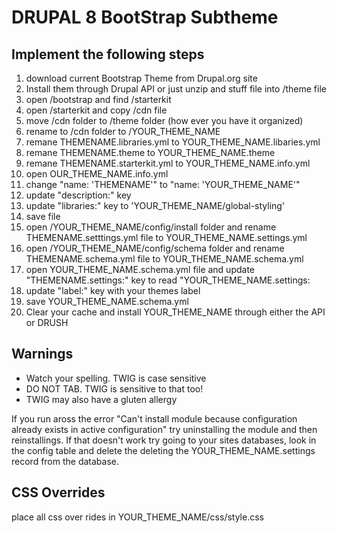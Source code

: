 # DRUPAL 8 BootStrap Subtheme

## Implement the following steps
1. download current Bootstrap Theme from Drupal.org site
2. Install them through Drupal API or just unzip and stuff file into /theme file
3. open /bootstrap and find /starterkit
4. open /starterkit and copy /cdn file
5. move /cdn folder to /theme folder (how ever you have it organized)
6. rename to /cdn folder to /YOUR_THEME_NAME
7. remane THEMENAME.libraries.yml to YOUR_THEME_NAME.libaries.yml
8. remane THEMENAME.theme to YOUR_THEME_NAME.theme
9. remane THEMENAME.starterkit.yml to YOUR_THEME_NAME.info.yml
10. open OUR_THEME_NAME.info.yml
11. change "name: 'THEMENAME'" to "name: 'YOUR_THEME_NAME'"
12. update  "description:" key 
13. update "libraries:" key to 'YOUR_THEME_NAME/global-styling'
14. save file
15. open /YOUR_THEME_NAME/config/install folder and rename THEMENAME.setttings.yml file to YOUR_THEME_NAME.settings.yml
16. open /YOUR_THEME_NAME/config/schema folder and rename THEMENAME.schema.yml file to YOUR_THEME_NAME.schema.yml
17. open YOUR_THEME_NAME.schema.yml file and update "THEMENAME.settings:" key to read "YOUR_THEME_NAME.settings:
18. update "label:" key with your themes label
19. save YOUR_THEME_NAME.schema.yml
20. Clear your cache and install YOUR_THEME_NAME through either the API or DRUSH

## Warnings
- Watch your spelling. TWIG is case sensitive 
- DO NOT TAB. TWIG is sensitive to that too!
- TWIG may also have a gluten allergy 

If you run aross the error "Can't install module because configuration already exists in active configuration" try uninstalling the module and then reinstallings.
If that doesn't work try going to your sites databases, look in the config table and delete the deleting the YOUR_THEME_NAME.settings record from the database. 

## CSS Overrides
place all css over rides in YOUR_THEME_NAME/css/style.css
